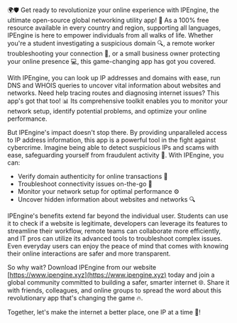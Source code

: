 🌍🛡️ Get ready to revolutionize your online experience with IPEngine, the ultimate open-source global networking utility app! 🚀 As a 100% free resource available in every country and region, supporting all languages, IPEngine is here to empower individuals from all walks of life. Whether you're a student investigating a suspicious domain 🔍, a remote worker troubleshooting your connection 📡, or a small business owner protecting your online presence 💻, this game-changing app has got you covered.

With IPEngine, you can look up IP addresses and domains with ease, run DNS and WHOIS queries to uncover vital information about websites and networks. Need help tracing routes and diagnosing internet issues? This app's got that too! 📊 Its comprehensive toolkit enables you to monitor your network setup, identify potential problems, and optimize your online performance.

But IPEngine's impact doesn't stop there. By providing unparalleled access to IP address information, this app is a powerful tool in the fight against cybercrime. Imagine being able to detect suspicious IPs and scams with ease, safeguarding yourself from fraudulent activity 💸. With IPEngine, you can:

* Verify domain authenticity for online transactions 🛒
* Troubleshoot connectivity issues on-the-go 📱
* Monitor your network setup for optimal performance ⚙️
* Uncover hidden information about websites and networks 🔍

IPEngine's benefits extend far beyond the individual user. Students can use it to check if a website is legitimate, developers can leverage its features to streamline their workflow, remote teams can collaborate more efficiently, and IT pros can utilize its advanced tools to troubleshoot complex issues. Even everyday users can enjoy the peace of mind that comes with knowing their online interactions are safer and more transparent.

So why wait? Download IPEngine from our website [https://www.ipengine.xyz](https://www.ipengine.xyz) today and join a global community committed to building a safer, smarter internet 🌐. Share it with friends, colleagues, and online groups to spread the word about this revolutionary app that's changing the game 🔥.

Together, let's make the internet a better place, one IP at a time 💪!